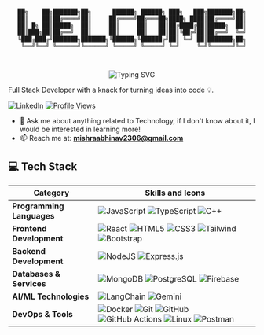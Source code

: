 <div align="center">

```

██╗    ██╗███████╗██╗      ██████╗ ██████╗ ███╗   ███╗███████╗██╗
██║    ██║██╔════╝██║     ██╔════╝██╔═══██╗████╗ ████║██╔════╝██║
██║ █╗ ██║█████╗  ██║     ██║     ██║   ██║██╔████╔██║█████╗  ██║
██║███╗██║██╔══╝  ██║     ██║     ██║   ██║██║╚██╔╝██║██╔══╝  ╚═╝
╚███╔███╔╝███████╗███████╗╚██████╗╚██████╔╝██║ ╚═╝ ██║███████╗██╗
 ╚══╝╚══╝ ╚══════╝╚══════╝ ╚═════╝ ╚═════╝ ╚═╝     ╚═╝╚══════╝╚═╝
                                                                                                                                                                                                                                 
       
```

</div>

<div align="center">
  <img src="https://readme-typing-svg.herokuapp.com?font=Sedan+SC&size=40&weight=600&duration=5000&pause=700&color=F5F5F5&background=15151500&center=true&vCenter=true&random=false&width=800&lines=Hi+there%2C+I'm+Abhinav+Mishra;Technology+and+Coding+Enthusiast" alt="Typing SVG"/>
</div>

Full Stack Developer with a knack for turning ideas into code 💡.

[![LinkedIn](https://img.shields.io/badge/LinkedIn-%230077B5.svg?logo=linkedin&logoColor=white)](https://www.linkedin.com/in/abhinav-mishra-3103a624b/) 
[![Profile Views](https://komarev.com/ghpvc/?username=XoXoHarsh&label=Profile%20views&color=0e75b6&style=flat)](https://github.com/abhinavmishra97)

- 💬 Ask me about anything related to Technology, if I don't know about it, I would be interested in learning more!
- 📫 Reach me at: **mishraabhinav2306@gmail.com**


## 💻 Tech Stack

| Category | Skills and Icons |
|----------|-----------------|
| **Programming Languages** | ![JavaScript](https://img.shields.io/badge/javascript-%23323330.svg?style=for-the-badge&logo=javascript&logoColor=%23F7DF1E) ![TypeScript](https://img.shields.io/badge/typescript-%23007ACC.svg?style=for-the-badge&logo=typescript&logoColor=white) ![C++](https://img.shields.io/badge/c++-%2300599C.svg?style=for-the-badge&logo=c%2B%2B&logoColor=white) |
| **Frontend Development** | ![React](https://img.shields.io/badge/react-%2320232a.svg?style=for-the-badge&logo=react&logoColor=%2361DAFB) ![HTML5](https://img.shields.io/badge/html5-%23E34F26.svg?style=for-the-badge&logo=html5&logoColor=white) ![CSS3](https://img.shields.io/badge/css3-%231572B6.svg?style=for-the-badge&logo=css3&logoColor=white) ![Tailwind](https://img.shields.io/badge/tailwindcss-%2338B2AC.svg?style=for-the-badge&logo=tailwind-css&logoColor=white) ![Bootstrap](https://img.shields.io/badge/bootstrap-%23563D7C.svg?style=for-the-badge&logo=bootstrap&logoColor=white) |
| **Backend Development** | ![NodeJS](https://img.shields.io/badge/node.js-%23339933.svg?style=for-the-badge&logo=node.js&logoColor=white) ![Express.js](https://img.shields.io/badge/express.js-%23000000.svg?style=for-the-badge&logo=express&logoColor=white) |
| **Databases & Services** | ![MongoDB](https://img.shields.io/badge/MongoDB-%2347A248.svg?style=for-the-badge&logo=mongodb&logoColor=white) ![PostgreSQL](https://img.shields.io/badge/PostgreSQL-%23336791.svg?style=for-the-badge&logo=postgresql&logoColor=white) ![Firebase](https://img.shields.io/badge/Firebase-%23FFCA28.svg?style=for-the-badge&logo=firebase&logoColor=black) |
| **AI/ML Technologies** | ![LangChain](https://img.shields.io/badge/🦜LangChain-%23000000.svg?style=for-the-badge) ![Gemini](https://img.shields.io/badge/Gemini-4285F4?style=for-the-badge&logo=google&logoColor=white) |
| **DevOps & Tools** | ![Docker](https://img.shields.io/badge/Docker-%232496ED.svg?style=for-the-badge&logo=docker&logoColor=white) ![Git](https://img.shields.io/badge/Git-%23F05032.svg?style=for-the-badge&logo=Git&logoColor=white) ![GitHub](https://img.shields.io/badge/Github-%23181717.svg?style=for-the-badge&logo=Github&logoColor=white) ![GitHub Actions](https://img.shields.io/badge/GitHub%20Actions-%232671E5.svg?style=for-the-badge&logo=githubactions&logoColor=white) ![Linux](https://img.shields.io/badge/Linux-%23FCC624.svg?style=for-the-badge&logo=linux&logoColor=black) ![Postman](https://img.shields.io/badge/Postman-%23FF6C37.svg?style=for-the-badge&logo=postman&logoColor=white) |
